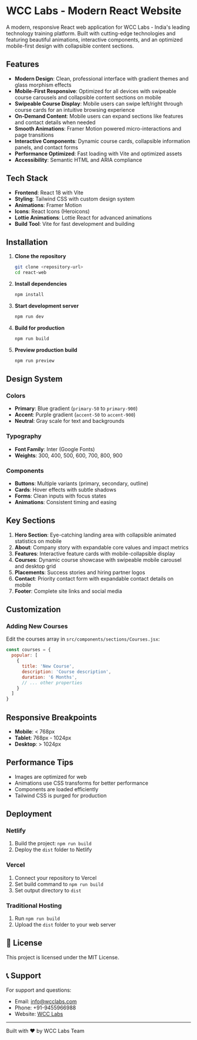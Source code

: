 
# WCC Labs - Modern React Website

A modern, responsive React web application for WCC Labs - India's leading technology training platform. Built with cutting-edge technologies and featuring beautiful animations, interactive components, and an optimized mobile-first design with collapsible content sections.

## Features

- **Modern Design**: Clean, professional interface with gradient themes and glass morphism effects
- **Mobile-First Responsive**: Optimized for all devices with swipeable course carousels and collapsible content sections on mobile
- **Swipeable Course Display**: Mobile users can swipe left/right through course cards for an intuitive browsing experience
- **On-Demand Content**: Mobile users can expand sections like features and contact details when needed
- **Smooth Animations**: Framer Motion powered micro-interactions and page transitions
- **Interactive Components**: Dynamic course cards, collapsible information panels, and contact forms
- **Performance Optimized**: Fast loading with Vite and optimized assets
- **Accessibility**: Semantic HTML and ARIA compliance

## Tech Stack

- **Frontend**: React 18 with Vite
- **Styling**: Tailwind CSS with custom design system
- **Animations**: Framer Motion
- **Icons**: React Icons (Heroicons)
- **Lottie Animations**: Lottie React for advanced animations
- **Build Tool**: Vite for fast development and building

## Installation

1. **Clone the repository**
   ```bash
   git clone <repository-url>
   cd react-web
   ```

2. **Install dependencies**
   ```bash
   npm install
   ```

3. **Start development server**
   ```bash
   npm run dev
   ```

4. **Build for production**
   ```bash
   npm run build
   ```

5. **Preview production build**
   ```bash
   npm run preview
   ```

## Design System

### Colors
- **Primary**: Blue gradient (`primary-50` to `primary-900`)
- **Accent**: Purple gradient (`accent-50` to `accent-900`)
- **Neutral**: Gray scale for text and backgrounds

### Typography
- **Font Family**: Inter (Google Fonts)
- **Weights**: 300, 400, 500, 600, 700, 800, 900

### Components
- **Buttons**: Multiple variants (primary, secondary, outline)
- **Cards**: Hover effects with subtle shadows
- **Forms**: Clean inputs with focus states
- **Animations**: Consistent timing and easing


## Key Sections

1. **Hero Section**: Eye-catching landing area with collapsible animated statistics on mobile
2. **About**: Company story with expandable core values and impact metrics
3. **Features**: Interactive feature cards with mobile-collapsible display
4. **Courses**: Dynamic course showcase with swipeable mobile carousel and desktop grid
5. **Placements**: Success stories and hiring partner logos
6. **Contact**: Priority contact form with expandable contact details on mobile
7. **Footer**: Complete site links and social media

## Customization

### Adding New Courses
Edit the courses array in `src/components/sections/Courses.jsx`:

```javascript
const courses = {
  popular: [
    {
      title: 'New Course',
      description: 'Course description',
      duration: '6 Months',
      // ... other properties
    }
  ]
}
```

## Responsive Breakpoints

- **Mobile**: < 768px
- **Tablet**: 768px - 1024px
- **Desktop**: > 1024px

## Performance Tips

- Images are optimized for web
- Animations use CSS transforms for better performance
- Components are loaded efficiently
- Tailwind CSS is purged for production

## Deployment

### Netlify
1. Build the project: `npm run build`
2. Deploy the `dist` folder to Netlify

### Vercel
1. Connect your repository to Vercel
2. Set build command to `npm run build`
3. Set output directory to `dist`

### Traditional Hosting
1. Run `npm run build`
2. Upload the `dist` folder to your web server

## 📄 License

This project is licensed under the MIT License.

## 📞 Support
For support and questions:
- Email: info@wcclabs.com
- Phone: +91-9455966988
- Website: [WCC Labs](https://wcclabs.com)

---

Built with ❤️ by WCC Labs Team

